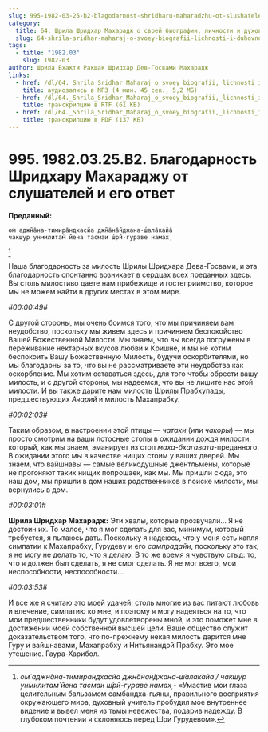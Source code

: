 ```yaml
---
slug: 995-1982-03-25-b2-blagodarnost-shridharu-maharadzhu-ot-slushatelej-i-ego-otvet
category:
  title: 64. Шрила Шридхар Махарадж о своей биографии, личности и духовном опыте
  slug: 64-shrila-sridhar-maharaj-o-svoey-biografii-lichnosti-i-duhovnom-opyte
tags:
  - title: "1982.03"
    slug: 1982-03
author: Шрила Бхакти Ракшак Шридхар Дев-Госвами Махарадж
links:
  - href: /dl/64._Shrila_Sridhar_Maharaj_o_svoey_biografii,_lichnosti_i_duhovnom_opyte/995_1982.03.25.B2_SridharMj_Blagodarnost_Shridharu_Maharadzhu_ot_slushatelej_i_ego_otvet.mp3
    title: аудиозапись в MP3 (4 мин. 45 сек., 5,2 МБ)
  - href: /dl/64._Shrila_Sridhar_Maharaj_o_svoey_biografii,_lichnosti_i_duhovnom_opyte/995_1982.03.25.B2_SridharMj_Blagodarnost_Shridharu_Maharadzhu_ot_slushatelej_i_ego_otvet.rtf
    title: транскрипцию в RTF (61 КБ)
  - href: /dl/64._Shrila_Sridhar_Maharaj_o_svoey_biografii,_lichnosti_i_duhovnom_opyte/995_1982.03.25.B2_SridharMj_Blagodarnost_Shridharu_Maharadzhu_ot_slushatelej_i_ego_otvet.pdf
    title: транскрипцию в PDF (137 КБ)
---
```


# 995. 1982.03.25.B2. Благодарность Шридхару Махараджу от слушателей и его ответ

**Преданный:**

    ом̇ аджн̃а̄на-тимира̄ндхасйа джн̃а̄на̄н̃джана-ш́ала̄кайа̄
    чакш̣ур унмилитам̇ йена тасмаи ш́рӣ-гураве намах̣
[^_ftn1]

Наша благодарность за милость Шрилы Шридхара Дева-Госвами, и эта благодарность спонтанно возникает в сердцах всех преданных здесь. Вы столь милостиво даете нам прибежище и гостеприимство, которое мы не можем найти в других местах в этом мире.

*#00:00:49#*

С другой стороны, мы очень боимся того, что мы причиняем вам неудобство, поскольку мы живем здесь и причиняем беспокойство Вашей Божественной Милости. Мы знаем, что вы всегда погружены в переживание нектарных вкусов любви к Кришне, и мы не хотим беспокоить Вашу Божественную Милость, будучи оскорбителями, но мы благодарны за то, что вы не рассматриваете эти неудобства как оскорбление. Мы хотим оставаться здесь, для того чтобы обрести вашу милость, и с другой стороны, мы надеемся, что вы не лишите нас этой милости. И вы также дарите нам милость Шрилы Прабхупады, предшествующих *Ачарий* и милость Махапрабху.

*#00:02:03#*

Таким образом, в настроении этой птицы — *чатаки* (или *чакоры*) — мы просто смотрим на ваши лотосные стопы в ожидании дождя милости, который, как мы знаем, эманирует из стоп *маха-бхагавата*-преданного. В ожидании этого мы в качестве нищих стоим у ваших дверей. Мы знаем, что вайшнавы — самые великодушные джентльмены, которые не прогоняют таких нищих попрошаек, как мы. Мы пришли сюда, это наш дом, мы пришли в дом наших родственников в поиске милости, мы вернулись в дом.

*#00:03:01#*

**Шрила Шридхар Махарадж:** Эти хвалы, которые прозвучали… Я не достоин их. То малое, что я мог сделать для вас, минимум, который требуется, я пытаюсь дать. Поскольку я надеюсь, что у меня есть капля симпатии к Махапрабху, Гурудеву и его *сампрадайи*, поскольку это так, я не могу не делать то, что я делаю. В то же время я чувствую стыд: то, что я должен был сделать, я не смог сделать. Я не мог всего, мои неспособности, неспособности…

*#00:03:53#*

И все же я считаю это моей удачей: столь многие из вас питают любовь и влечение, симпатию ко мне, и поэтому я могу надеяться на то, что мои предшественники будут удовлетворены мной, и это поможет мне в достижении моей собственной высшей цели. Ваше общество служит доказательством того, что по-прежнему некая милость дарится мне Гуру и вайшнавами, Махапрабху и Нитьянандой Прабху. Это мое утешение. Гаура-Харибол.



[^_ftn1]: *ом̇ аджн̃а̄на-тимира̄ндхасйа джн̃а̄на̄н̃джана-ш́ала̄кайа̄ / чакш̣ур унмилитам̇ йена тасмаи ш́рӣ-гураве намах̣* - «Умастив мои глаза целительным бальзамом самбандха-гьяны, правильного восприятия окружающего мира, духовный учитель пробудил мое внутреннее видение и вывел меня из тьмы невежества, подарив надежду. В глубоком почтении я склоняюсь перед Шри Гурудевом».

